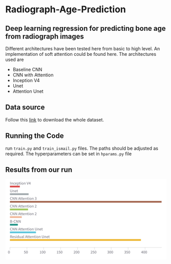 # Radiograph-Age-Prediction

## Deep learning regression for predicting bone age from radiograph images


Different architectures have been tested here from basic to high level. An implementation of soft attention could be found here. The architectures used are 
- Baseline CNN
- CNN with Attention
- Inception V4
- Unet
- Attention Unet
## Data source
Follow this [link](https://www.rsna.org/education/ai-resources-and-training/ai-image-challenge/rsna-pediatric-bone-age-challenge-2017) to download the whole dataset.

## Running the Code
run `train.py` and `train_ismail.py` files. The paths should be adjusted as required. The hyperparameters can be set in `hparams.py` file

## Results from our run
![alt text](figures/mad_months.png)


